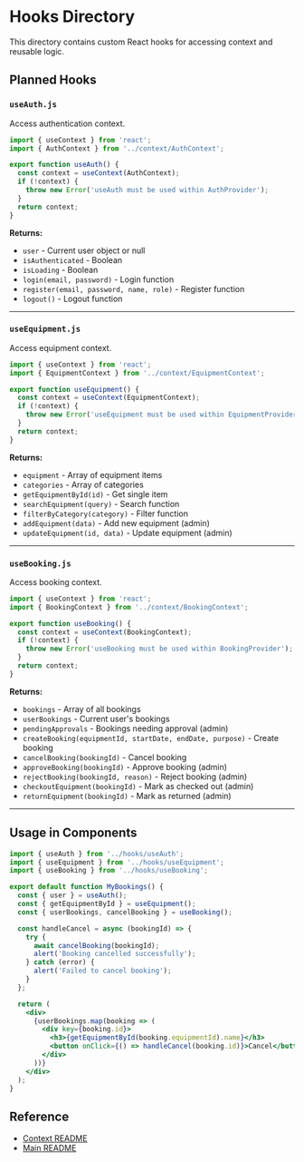 # Hooks Directory

This directory contains custom React hooks for accessing context and reusable logic.

## Planned Hooks

### `useAuth.js`
Access authentication context.

```jsx
import { useContext } from 'react';
import { AuthContext } from '../context/AuthContext';

export function useAuth() {
  const context = useContext(AuthContext);
  if (!context) {
    throw new Error('useAuth must be used within AuthProvider');
  }
  return context;
}
```

**Returns:**
- `user` - Current user object or null
- `isAuthenticated` - Boolean
- `isLoading` - Boolean
- `login(email, password)` - Login function
- `register(email, password, name, role)` - Register function
- `logout()` - Logout function

---

### `useEquipment.js`
Access equipment context.

```jsx
import { useContext } from 'react';
import { EquipmentContext } from '../context/EquipmentContext';

export function useEquipment() {
  const context = useContext(EquipmentContext);
  if (!context) {
    throw new Error('useEquipment must be used within EquipmentProvider');
  }
  return context;
}
```

**Returns:**
- `equipment` - Array of equipment items
- `categories` - Array of categories
- `getEquipmentById(id)` - Get single item
- `searchEquipment(query)` - Search function
- `filterByCategory(category)` - Filter function
- `addEquipment(data)` - Add new equipment (admin)
- `updateEquipment(id, data)` - Update equipment (admin)

---

### `useBooking.js`
Access booking context.

```jsx
import { useContext } from 'react';
import { BookingContext } from '../context/BookingContext';

export function useBooking() {
  const context = useContext(BookingContext);
  if (!context) {
    throw new Error('useBooking must be used within BookingProvider');
  }
  return context;
}
```

**Returns:**
- `bookings` - Array of all bookings
- `userBookings` - Current user's bookings
- `pendingApprovals` - Bookings needing approval (admin)
- `createBooking(equipmentId, startDate, endDate, purpose)` - Create booking
- `cancelBooking(bookingId)` - Cancel booking
- `approveBooking(bookingId)` - Approve booking (admin)
- `rejectBooking(bookingId, reason)` - Reject booking (admin)
- `checkoutEquipment(bookingId)` - Mark as checked out (admin)
- `returnEquipment(bookingId)` - Mark as returned (admin)

---

## Usage in Components

```jsx
import { useAuth } from '../hooks/useAuth';
import { useEquipment } from '../hooks/useEquipment';
import { useBooking } from '../hooks/useBooking';

export default function MyBookings() {
  const { user } = useAuth();
  const { getEquipmentById } = useEquipment();
  const { userBookings, cancelBooking } = useBooking();

  const handleCancel = async (bookingId) => {
    try {
      await cancelBooking(bookingId);
      alert('Booking cancelled successfully');
    } catch (error) {
      alert('Failed to cancel booking');
    }
  };

  return (
    <div>
      {userBookings.map(booking => (
        <div key={booking.id}>
          <h3>{getEquipmentById(booking.equipmentId).name}</h3>
          <button onClick={() => handleCancel(booking.id)}>Cancel</button>
        </div>
      ))}
    </div>
  );
}
```

## Reference

- [Context README](../context/README.md)
- [Main README](../../../README.md)
